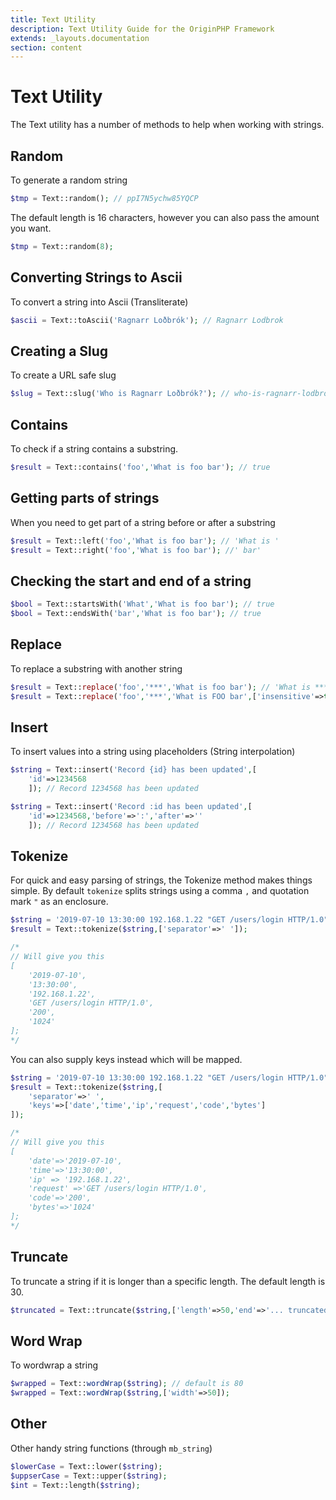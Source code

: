 ```yaml
---
title: Text Utility
description: Text Utility Guide for the OriginPHP Framework
extends: _layouts.documentation
section: content
---
```

# Text Utility

The Text utility has a number of methods to help when working with strings.

## Random

To generate a random string

```php
$tmp = Text::random(); // ppI7N5ychw85YQCP
```

The default length is 16 characters, however you can also pass the amount you want.

```php
$tmp = Text::random(8);
```

## Converting Strings to Ascii

To convert a string into Ascii (Transliterate)

```php
$ascii = Text::toAscii('Ragnarr Loðbrók'); // Ragnarr Lodbrok
```

## Creating a Slug

To create a URL safe slug

```php
$slug = Text::slug('Who is Ragnarr Loðbrók?'); // who-is-ragnarr-lodbrok
```

## Contains

To check if a string contains a substring.

```php
$result = Text::contains('foo','What is foo bar'); // true
```

## Getting parts of strings

When you need to get part of a string before or after a substring

```php
$result = Text::left('foo','What is foo bar'); // 'What is '
$result = Text::right('foo','What is foo bar'); //' bar'
```

## Checking the start and end of a string

```php
$bool = Text::startsWith('What','What is foo bar'); // true
$bool = Text::endsWith('bar','What is foo bar'); // true
```

## Replace

To replace a substring with another string

```php
$result = Text::replace('foo','***','What is foo bar'); // 'What is *** bar'
$result = Text::replace('foo','***','What is FOO bar',['insensitive'=>true]); // 'What is *** bar'
```

## Insert

To insert values into a string using placeholders (String interpolation)

```php
$string = Text::insert('Record {id} has been updated',[
    'id'=>1234568
    ]); // Record 1234568 has been updated

$string = Text::insert('Record :id has been updated',[
    'id'=>1234568,'before'=>':','after'=>''
    ]); // Record 1234568 has been updated
```

## Tokenize

For quick and easy parsing of strings, the Tokenize method makes things simple. By default `tokenize` splits strings
using a comma `,` and quotation mark `"` as an enclosure.

```php
$string = '2019-07-10 13:30:00 192.168.1.22 "GET /users/login HTTP/1.0" 200 1024';
$result = Text::tokenize($string,['separator'=>' ']);

/*
// Will give you this
[
    '2019-07-10',
    '13:30:00',
    '192.168.1.22',
    'GET /users/login HTTP/1.0',
    '200',
    '1024'
];
*/
```

You can also supply keys instead which will be mapped.

```php
$string = '2019-07-10 13:30:00 192.168.1.22 "GET /users/login HTTP/1.0" 200 1024';
$result = Text::tokenize($string,[
    'separator'=>' ',
    'keys'=>['date','time','ip','request','code','bytes']
]);

/*
// Will give you this
[
    'date'=>'2019-07-10',
    'time'=>'13:30:00',
    'ip' => '192.168.1.22',
    'request' =>'GET /users/login HTTP/1.0',
    'code'=>'200',
    'bytes'=>'1024'
];
*/
```

## Truncate

To truncate a string if it is longer than a specific length. The default length is 30.

```php
$truncated = Text::truncate($string,['length'=>50,'end'=>'... truncated']);
```

## Word Wrap

To wordwrap a string

```php
$wrapped = Text::wordWrap($string); // default is 80
$wrapped = Text::wordWrap($string,['width'=>50]);
```

## Other

Other handy string functions  (through `mb_string`)

```php
$lowerCase = Text::lower($string);
$uppserCase = Text::upper($string);
$int = Text::length($string);
```
